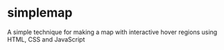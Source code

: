 simplemap
=========

A simple technique for making a map with interactive hover regions using HTML, CSS and JavaScript
